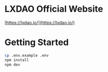 # LXDAO Official Website

[https://lxdao.io/](https://lxdao.io/)

# Getting Started

```bash
cp .env.example .env
npm install
npm dev
```
